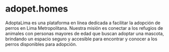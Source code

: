 # adopet.homes
AdoptaLima es una plataforma en línea dedicada a facilitar la adopción de perros en Lima Metropolitana. Nuestra misión es conectar a los refugios de animales con personas mayores de edad que buscan adoptar una mascota, brindando un espacio seguro y accesible para encontrar y conocer a los perros disponibles para adopción.
